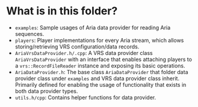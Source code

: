 # What is in this folder?

- `examples`: Sample usages of Aria data provider for reading Aria sequences.
- `players`: Player implementations for every Aria stream, which allows storing/retrieving VRS configuration/data records.
- `AriaVrsDataProvider.h/.cpp`: A VRS data provider class `AriaVrsDataProvider` with an interface that enables attaching players to a `vrs::RecordFileReader` instance and exposing its basic operations.
- `AriaDataProvider.h`: The base class `AriaDataProvider` that folder data provider class under `examples` and VRS data provider class inherit. Primarily defined for enabling the usage of functionality that exists in both data provider types.
- `utils.h/cpp`: Contains helper functions for data provider.
